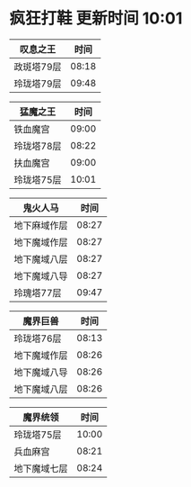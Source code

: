 # 疯狂打鞋 更新时间 10:01

| 叹息之王   | 时间    |
|--------|-------|
| 政斑塔79层 | 08:18 |
| 玲珑塔79层 | 09:48 |

| 猛魔之王   | 时间    |
|--------|-------|
| 铁血魔宫 | 09:00 |
| 玲珑塔78层 | 08:22 |
| 扶血魔宫 | 09:00 |
| 玲珑塔75层 | 10:01 |

| 鬼火人马   | 时间    |
|--------|-------|
| 地下麻域作层 | 08:27 |
| 地下魔域作层 | 08:27 |
| 地下魔域八层 | 08:27 |
| 地下魔域八导 | 08:27 |
| 玲瑰塔77层 | 09:47 |

| 魔界巨兽   | 时间    |
|--------|-------|
| 玲珑塔76层 | 08:13 |
| 地下魔域作层 | 08:26 |
| 地下魔域八导 | 08:26 |
| 地下魔域八层 | 08:26 |

| 魔界统领   | 时间    |
|--------|-------|
| 玲珑塔75层 | 10:00 |
| 兵血麻宫 | 08:21 |
| 地下魔域七层 | 08:24 |